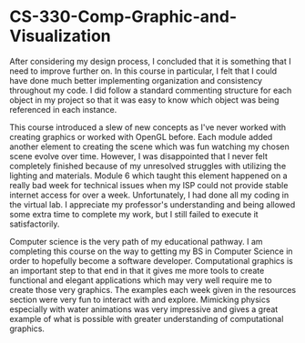 # CS-330-Comp-Graphic-and-Visualization

After considering my design process, I concluded that it is something that I need to improve further on. In this course in particular, I felt that I could have done much better implementing organization and consistency throughout my code. I did follow a standard commenting structure for each object in my project so that it was easy to know which object was being referenced in each instance. 

This course introduced a slew of new concepts as I've never worked with creating graphics or worked with OpenGL before. Each module added another element to creating the scene which was fun watching my chosen scene evolve over time. However, I was disappointed that I never felt completely finished because of my unresolved struggles with utilizing the lighting and materials. Module 6 which taught this element happened on a really bad week for technical issues when my ISP could not provide stable internet access for over a week. Unfortunately, I had done all my coding in the virtual lab. I appreciate my professor's understanding and being allowed some extra time to complete my work, but I still failed to execute it satisfactorily.

Computer science is the very path of my educational pathway. I am completing this course on the way to getting my BS in Computer Science in order to hopefully become a software developer. Computational graphics is an important step to that end in that it gives me more tools to create functional and elegant applications which may very well require me to create those very graphics. The examples each week given in the resources section were very fun to interact with and explore. Mimicking physics especially with water animations was very impressive and gives a great example of what is possible with greater understanding of computational graphics.
